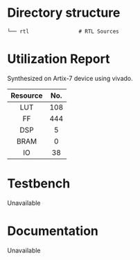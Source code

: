 # Directory structure

    └── rtl                # RTL Sources
    
# Utilization Report
Synthesized on Artix-7 device using vivado.

|Resource| No.|
|:---:|:---:|
|LUT|108|
|FF|444|
|DSP|5|
|BRAM|0|
|IO|38|

# Testbench
Unavailable

# Documentation
Unavailable
